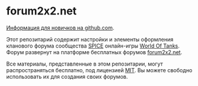 forum2x2.net
============

[Информация для новичков на github.com](https://github.com/OpenWGPAPI/WGPublicAPILibrary/wiki/%D0%9A%D0%B0%D0%BA-%D0%B4%D0%BE%D0%B1%D0%B0%D0%B2%D0%BB%D1%8F%D1%82%D1%8C-%D0%B2-%D0%BF%D1%80%D0%BE%D0%B5%D0%BA%D1%82-WGPublicAPILibrary-%D1%81%D0%B2%D0%BE%D0%B9-%D0%BA%D0%BE%D0%B4.-%D0%94%D0%BB%D1%8F-%D0%BD%D0%BE%D0%B2%D0%B8%D1%87%D0%BA%D0%BE%D0%B2-%D0%BD%D0%B0-github).

Этот репозитарий содержит настройки и элементы оформления кланового форума сообщества [SPICE](http://worldoftanks.ru/community/clans/43856/) онлайн-игры [World Of Tanks](http://worldoftanks.ru/). Форум развернут на платформе бесплатных форумов [forum2x2.net](http://www.forum2x2.net/).

Все материалы, представленные в этом репозитарии, могут распространяться бесплатно, под лицензией [MIT](https://github.com/clan-wot/forum2x2.net/blob/master/LICENSE). Вы можете свободно использовать их для создания своих форумов.

